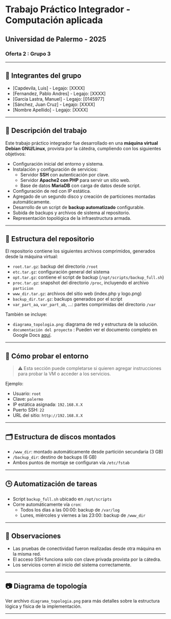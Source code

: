 # Trabajo Práctico Integrador - Computación aplicada

## Universidad de Palermo - 2025

### Oferta 2 : Grupo 3

---

## 👥 Integrantes del grupo

- [Capdevila, Luis] - Legajo: [XXXX]
- [Fernandez, Pablo Andres] - Legajo: [XXXX]
- [García Lastra, Manuel] - Legajo: [0145977]
- [Sánchez, Juan Cruz] - Legajo: [XXXX]
- [Nombre Apellido] - Legajo: [XXXX]

---

## 📄 Descripción del trabajo

Este trabajo práctico integrador fue desarrollado en una **máquina virtual Debian GNU/Linux**, provista por la cátedra, cumpliendo con los siguientes objetivos:

- Configuración inicial del entorno y sistema.
- Instalación y configuración de servicios:
  - Servidor **SSH** con autenticación por clave.
  - Servidor **Apache2 con PHP** para servir un sitio web.
  - Base de datos **MariaDB** con carga de datos desde script.
- Configuración de red con IP estática.
- Agregado de un segundo disco y creación de particiones montadas automáticamente.
- Desarrollo de un script de **backup automatizado** configurable.
- Subida de backups y archivos de sistema al repositorio.
- Representación topológica de la infraestructura armada.

---

## 📁 Estructura del repositorio

El repositorio contiene los siguientes archivos comprimidos, generados desde la máquina virtual:

- `root.tar.gz`: backup del directorio `/root`
- `etc.tar.gz`: configuración general del sistema
- `opt.tar.gz`: contiene el script de backup (`/opt/scripts/backup_full.sh`)
- `proc.tar.gz`: snapshot del directorio `/proc`, incluyendo el archivo `particion`
- `www_dir.tar.gz`: archivos del sitio web (index.php y logo.png)
- `backup_dir.tar.gz`: backups generados por el script
- `var_part_aa`, `var_part_ab`, ...: partes comprimidas del directorio `/var`

También se incluye:

- `diagrama_topologia.png`: diagrama de red y estructura de la solución.
- `documentación del proyecto` : Pueden ver el documento completo en Google Docs [aquí](https://docs.google.com/document/d/1JQeTcPudIeyIX1Fp81pObQUNsGaugl5bdzlhhdsRcV0).

---

## 🔧 Cómo probar el entorno

> ⚠️ Esta sección puede completarse si quieren agregar instrucciones para probar la VM o acceder a los servicios.

Ejemplo:

- Usuario: `root`
- Clave: `palermo`
- IP estática asignada: `192.168.X.X`
- Puerto SSH: `22`
- URL del sitio: `http://192.168.X.X`

---

## 🗂️ Estructura de discos montados

- `/www_dir`: montado automáticamente desde partición secundaria (3 GB)
- `/backup_dir`: destino de backups (6 GB)
- Ambos puntos de montaje se configuran vía `/etc/fstab`

---

## 🕒 Automatización de tareas

- Script `backup_full.sh` ubicado en `/opt/scripts`
- Corre automáticamente vía `cron`:
  - Todos los días a las 00:00: backup de `/var/log`
  - Lunes, miércoles y viernes a las 23:00: backup de `/www_dir`

---

## 📌 Observaciones

- Las pruebas de conectividad fueron realizadas desde otra máquina en la misma red.
- El acceso SSH funciona solo con clave privada provista por la cátedra.
- Los servicios corren al inicio del sistema correctamente.

---

## 📷 Diagrama de topología

Ver archivo `diagrama_topologia.png` para más detalles sobre la estructura lógica y física de la implementación.

---

